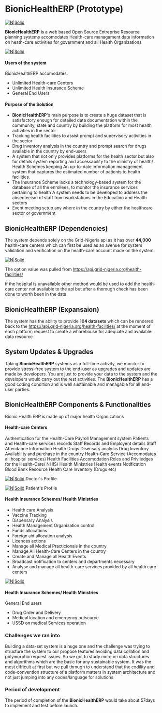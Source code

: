 # BionicHealthERP (Prototype)

[![N|Solid](https://imgur.com/nAsbleF.png)](#)

**BionicHealthERP** is a web based Open Source Entreprise Resource planning systems accomodates Health-care managament data information on heath-care activities for government and all Health Organizations

[![N|Solid](https://imgur.com/3Q4NEBz.png)](#)


#### Users of the system

BionicHealthERP accomodates.

* Unlimited Health-care Centers
* Unlimited Health Insurance Scheme
* General End Users 

#### Purpose of the Solution

* **BionicHealthERP**'s main purpose is to create a huge dataset that is satisfactory enough for detailed data documentation within the community, state and country by building the platform for most health activities in the sector
* Tracking health facilities to assist prompt and supervisory activities in the sector
* Drug inventory analysis in the country and prompt search for drugs available in the country by end-users
* A system that not only provides platforms for the health sector but also for details system reporting and accessability to the ministry of health/ Health Schemes keeping An up-to-date information management system that captures the estimated number of patients to health facilities.
* The Insurance Scheme lacks a technology-based system for the database of all the enrollees, to monitor the insurance services pertaining to health
A system needs to be developed to address the absenteeism of staff from workstations in the Education and Health sectors
* Event meeting setup any where in the country by either the healthcare sector or government

## BionicHealthERP (Dependencies)

The system depends solely on the Grid-Nigeria api as it has over **44,000** health-care centers which can first be used as an avenue for system validation and verification on the health-care account made on the system.

[![N|Solid](https://imgur.com/50G1vup.png)](#)

The option value was pulled from https://api.grid-nigeria.org/health-facilities/ 

if the hospital is unavailable other method would be used to add the health-care center not available to the api but after a thorough check has been done to worth been in the data

## BionicHealthERP (Expansaion)

The system has the ability to provide **104 datasets** which can be rendered back to the https://api.grid-nigeria.org/health-facilities/ at the moment of each platform request to create a wharehouse for adequate and available data resource



## System Updates & Upgrades 

Taking **BionicHealthERP** systems as a full-time activity, we monitor to provide stress-free system to the end-user as upgrades and updates are made by developers. You are just to provide your data to the system and the developers would carry out the rest activities. The **BionicHealthERP** has a good coding condition and is well sustainable and managable for all end-user parties.


## BionicHealthERP Components & Functionalities

Bionic Health ERP is made up of major health Organizations

#### Health-care Centers
Authentication for the Health-Care
Payroll Management system
Patients and Health-care services records
Staff Records and Employent details
Staff Attendance Information
Health Drugs Disensary analysis
Drug Inventory Availablilty and purchase in the country
Health-Care Service (Accomodates all hospital services)
Health Facilities Accomodation
Roles and Priviledges for the Health-Care/ NHIS/ Health Ministries
Health events Notification
Blood Bank Resource 
Health Care Inventory (Drugs etc)

[![N|Solid](https://imgur.com/HfCS4Mh.png)](#)
Doctor's Profile

[![N|Solid](https://imgur.com/xCuakbg.png)](#)
Patient's Profile 

#### Health Insurance Schemes/ Health Ministries
* Health care Analysis
* Vaccine Tracking
* Dispensary Analysis
* Health Management Organization control
* Funds allocations
* Foreign aid allocation analysis
* Licences actions
* Manage all Medical Practicionals in the country
* Manage All Health-Care Centers in the country
* Create and Manage all Health Events
* Broadcast notification to centers and departments necessary
* Analyse and manage all health-care services provided by all health care centers

[![N|Solid](https://imgur.com/tCl5Xmp.png)](#)


#### Health Insurance Schemes/ Health Ministries
General End users
* Drug Order and Delivery
* Medical location and emergency outsource
* USSD on medical Services operation

 
### Challenges we ran into
Building a data-set system is a huge one and the challenge was trying to structure the system to our propose features avoiding data collation and polymorphic request issues. So we got to study more on data structures and algorithms which are the basic for any sustainable system. It was the most difficult at first but we pull through to understand that the codility and code-convention structure of a platform matters in system architecture and not just jumping into any codes/language for solutions.

### Period of development
The period of completion of the **BionicHealthERP** would take about 57days to implement and test before launch.


